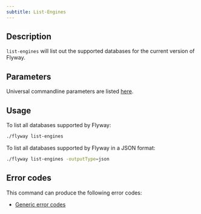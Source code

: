```yaml
---
subtitle: List-Engines
---
```


## Description

`list-engines` will list out the supported databases for the current version of Flyway. 

## Parameters

Universal commandline parameters are listed [here](<Command-line Parameters>).

## Usage

To list all databases supported by Flyway:

```bash
./flyway list-engines
```

To list all databases supported by Flyway in a JSON format:

```bash
./flyway list-engines -outputType=json
```


## Error codes

This command can produce the following error codes:
- [Generic error codes](<Exit codes and error codes/General error codes>)